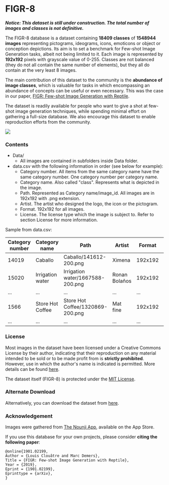 # FIGR-8

___Notice: This dataset is still under construction. The total number of images and classes is not definitive.___

The FIGR-8 database is a dataset containing __18409 classes__ of __1548944 images__ representing pictograms, ideograms, icons, emoticons or object or conception depictions. Its aim is to set a benchmark for Few-shot Image Generation tasks, albeit not being limited to it. Each image is represented by __192x192__ pixels with grayscale value of 0-255. Classes are not balanced (they do not all contain the same number of elements), but they all do contain at the very least 8 images.

The main contribution of this dataset to the community is the __abundance of image classes__, which is valuable for tasks in which encompassing an abundance of concepts can be useful or even necessary. This was the case in our paper, [FIGR: Few-shot Image Generation with Reptile](https://arxiv.org/abs/1901.02199 "arxiv link").

The dataset is readily available for people who want to give a shot at few-shot image generation techniques, while spending minimal effort on gathering a full-size database. We also encourage this dataset to enable reproduction efforts from the community.

![](dataset_explanation.png)

### Contents

+ Data/
    + All images are contained in subfolders inside Data folder.
+ data.csv with the following information in order (see below for example):
    + Category number. All items from the same category name have the same category number. One category number per category name.
    + Category name. Also called "class". Represents what is depicted in the image.
    + Path. Represented as Category name/image_id. All images are in 192x192 with .png extension.
	+ Artist. The artist who designed the logo, the icon or the pictogram.
	+ Format. 192x192 for all images.
	+ License. The license type which the image is subject to. Refer to section License for more information.

Sample from data.csv:

| Category number  | Category name | Path | Artist | Format	 | License |
| ------------- | ------------- | ------------- | ------------- | ------------- | ------------- |
| 14019  | Caballo | Caballo/141612-200.png | Ximena  | 192x192 | Creative Commons  |
| 15020 | Irrigation water | Irrigation water/1667588-200.png | Ronan Bolaños | 192x192 | Creative Commons  |
|...|...|...|...|...|...|
| 1566 | Store Hot Coffee | Store Hot Coffee/1320869-200.png | Mat fine | 192x192 | Creative Commons  |
|...|...|...|...|...|...|

### License

Most images in the dataset have been licensed under a Creative Commons License by their author, indicating that their reproduction on any material intended to be sold or to be made profit from is **strictly prohibited**. However, use in which the author&apos;s name is indicated is permitted. More details can be found [here](https://creativecommons.org/licenses/by/3.0/us/legalcode "Creative Commons 3.0").

The dataset itself (FIGR-8) is protected under the [MIT License](https://opensource.org/licenses/MIT "MIT License").

### Alternate Download

Alternatively, you can download the dataset from [here](http://bit.ly/FIGR-8 "FIGR-8 GoogleDrive").

### Acknowledgement

Images were gathered from [The Nounji App](https://thenounproject.com/nounji/ "Nounji"), available on the App Store.

If you use this database for your own projects, please consider __citing the following paper__:

	@online{1901.02199,
	Author = {Louis Clouâtre and Marc Demers},
	Title = {FIGR: Few-shot Image Generation with Reptile},
	Year = {2019},
	Eprint = {1901.02199},
	Eprinttype = {arXiv},
	}
